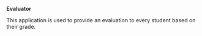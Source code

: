 **Evaluator**

This application is used to provide an evaluation to every student based on their grade.